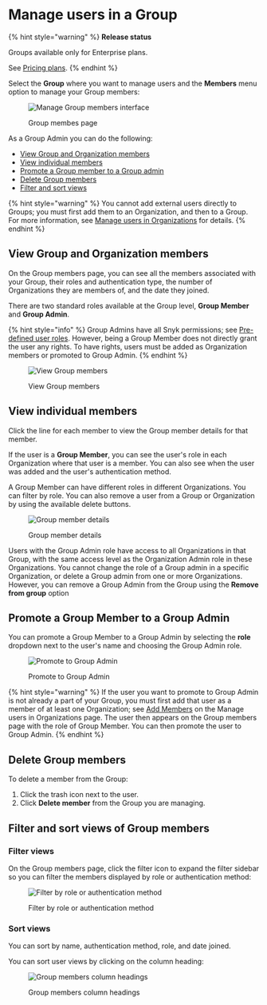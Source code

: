 # Manage users in a Group

{% hint style="warning" %}
**Release status**&#x20;

Groups available only for Enterprise plans.

See [Pricing plans](https://snyk.io/plans).
{% endhint %}

Select the **Group** where you want to manage users and the **Members** menu option to manage your Group members:

<figure><img src="../../../.gitbook/assets/snyk-group-member.png" alt="Manage Group members interface"><figcaption><p>Group membes page</p></figcaption></figure>

As a Group Admin you can do the following:

* [View Group and Organization members](manage-users-in-a-group.md#view-group-and-organization-members)
* [View individual members](manage-users-in-a-group.md#view-individual-members)
* [Promote a Group member to a Group admin](manage-users-in-a-group.md#promote-a-group-member-to-a-group-admin)
* [Delete Group members](manage-users-in-a-group.md#delete-group-members)
* [Filter and sort views](manage-users-in-a-group.md#filter-and-sort-views-of-group-members)

{% hint style="warning" %}
You cannot add external users directly to Groups; you must first add them to an Organization, and then to a Group. For more information, see [Manage users in Organizations](../organizations/manage-users-in-organizations.md) for details.
{% endhint %}

## View Group and Organization members

On the Group members page, you can see all the members associated with your Group, their roles and authentication type, the number of Organizations they are members of, and the date they joined.

There are two standard roles available at the Group level, **Group Member** and **Group Admin**.

{% hint style="info" %}
Group Admins have all Snyk permissions; see [Pre-defined user roles](../../user-roles/pre-defined-roles.md). However, being a Group Member does not directly grant the user any rights. To have rights, users must be added as Organization members or promoted to Group Admin.
{% endhint %}

<figure><img src="../../../.gitbook/assets/image (250) (1).png" alt="View Group members"><figcaption><p>View Group members</p></figcaption></figure>

## View individual members

Click the line for each member to view the Group member details for that member.

If the user is a **Group Member**, you can see the user's role in each Organization where that user is a member. You can also see when the user was added and the user's authentication method.

A Group Member can have different roles in different Organizations. You can filter by role. You can also remove a user from a Group or Organization by using the available delete buttons.

<figure><img src="../../../.gitbook/assets/image (19) (2) (1).png" alt="Group member details"><figcaption><p>Group member details</p></figcaption></figure>

Users with the Group Admin role have access to all Organizations in that Group, with the same access level as the Organization Admin role in these Organizations. You cannot change the role of a Group admin in a specific Organization, or delete a Group admin from one or more Organizations. However, you can remove a Group Admin from the Group using the **Remove from group** option

## Promote a Group Member to a Group Admin

You can promote a Group Member to a Group Admin by selecting the **role** dropdown next to the user's name and choosing the Group Admin role.

<figure><img src="../../../.gitbook/assets/Screenshot 2022-08-09 at 12.40.00.png" alt="Promote to Group Admin"><figcaption><p>Promote to Group Admin</p></figcaption></figure>

{% hint style="warning" %}
If the user you want to promote to Group Admin is not already a part of your Group, you must first add that user as a member of at least one Organization; see [Add Members](../organizations/manage-users-in-organizations.md#add-members) on the Manage users in Organizations page. The user then appears on the Group members page with the role of Group Member. You can then promote the user to Group Admin.
{% endhint %}

## Delete Group members

To delete a member from the Group:

1. Click the trash icon next to the user.
2. Click **Delete member** from the Group you are managing.

## Filter and sort views of Group members

### Filter views

On the Group members page, click the filter icon to expand the filter sidebar so you can filter the members displayed by role or authentication method:

<figure><img src="../../../.gitbook/assets/Screenshot 2022-04-26 at 06.33.04.png" alt="Filter by role or authentication method"><figcaption><p>Filter by role or authentication method</p></figcaption></figure>

### Sort views

You can sort by name, authentication method, role, and date joined.

You can sort user views by clicking on the column heading:

<figure><img src="../../../.gitbook/assets/Screenshot 2022-03-11 at 09.01.07.png" alt="Group members column headings"><figcaption><p>Group members column headings</p></figcaption></figure>

##

##
